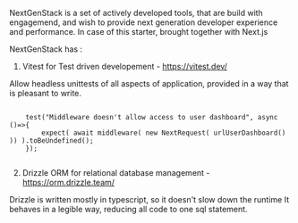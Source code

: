 NextGenStack is a set of actively developed tools, that are build with engagemend, and wish to provide next generation developer experience and performance.
In case of this starter, brought together with Next.js

NextGenStack has :

1. Vitest for Test driven developement - https://vitest.dev/

  Allow headless unittests of all aspects of application, provided in a way that is pleasant to write.

  <code>
    test("Middleware doesn't allow access to user dashboard", async ()=>{
        expect( await middleware( new NextRequest( urlUserDashboard() )) ).toBeUndefined();
    });
  </code>

2. Drizzle ORM for relational database management - https://orm.drizzle.team/

Drizzle is written mostly in typescript, so it doesn't slow down the runtime
It behaves in a legible way, reducing all code to one sql statement.
  
